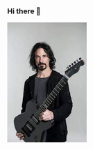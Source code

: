 ### Hi there 👋

<picture>
 <source media="(prefers-color-scheme: dark)" srcset="joe_dup.jpg">
 <source media="(prefers-color-scheme: light)" srcset="YOUR-LIGHTMODE-IMAGE">
 <img alt="YOUR-ALT-TEXT" src="joe_dup.jpg">
</picture>

<!--
**KasperPtak/KasperPtak** is a ✨ _special_ ✨ repository because its `README.md` (this file) appears on your GitHub profile.

Here are some ideas to get you started:

- 🔭 I’m currently working on ...
- 🌱 I’m currently learning ...
- 👯 I’m looking to collaborate on ...
- 🤔 I’m looking for help with ...
- 💬 Ask me about ...
- 📫 How to reach me: ...
- 😄 Pronouns: ...
- ⚡ Fun fact: ...
-->
